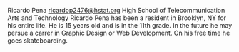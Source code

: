 Ricardo Pena
ricardop2476@hstat.org
High School of Telecommunication Arts and Technology
Ricardo Pena has been a resident in Brooklyn, NY for his entire life. He is 15 years old and is in the 11th grade. In the future he may persue a carrer in Graphic Design or Web Development. On his free time he goes skateboarding.